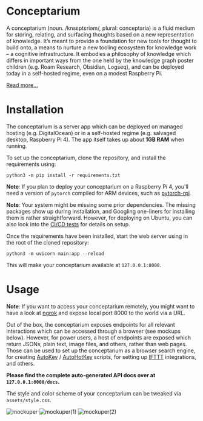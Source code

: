 # Conceptarium
A conceptarium (noun. /knsɛptɛriəm/, plural: conceptaria) is a fluid medium for storing, relating, and surfacing thoughts based on a new representation of knowledge. It’s meant to provide a foundation for new tools for thought to build onto, a means to nurture a new tooling ecosystem for knowledge work – a cognitive infrastructure. It embodies a philosophy of knowledge which differs in important ways from the one held by the knowledge graph poster children (e.g. Roam Research, Obsidian, Logseq), and can be deployed today in a self-hosted regime, even on a modest Raspberry Pi.

[Read more...](https://psionica.org/tools/conceptarium/)

# Installation
The conceptarium is a server app which can be deployed on managed hosting (e.g. DigitalOcean) or in a self-hosted regime (e.g. salvaged desktop, Raspberry Pi 4). The app itself takes up about **1GB RAM** when running.

To set up the conceptarium, clone the repository, and install the requirements using:

```
python3 -m pip install -r requirements.txt
```
**Note**: If you plan to deploy your conceptarium on a Raspberry Pi 4, you'll need a version of `pytorch` compiled for ARM devices, such as [pytorch-rpi](https://github.com/ljk53/pytorch-rpi/blob/master/torch-1.9.0a0%2Bgitd69c22d-cp39-cp39-linux_aarch64.whl).

**Note**: Your system might be missing some prior dependencies. The missing packages show up during installation, and Googling one-liners for installing them is rather straightforward. However, for deploying on Ubuntu, you can also look into the [CI/CD tests](https://github.com/Psionica/conceptarium/blob/main/.github/workflows/pytest.yml) for details on setup.

Once the requirements have been installed, start the web server using in the root of the cloned repository:
```
python3 -m uvicorn main:app --reload
```

This will make your conceptarium available at `127.0.0.1:8000`. 

# Usage

**Note**: If you want to access your conceptarium remotely, you might want to have a look at [ngrok](https://ngrok.com/) and expose local port 8000 to the world via a URL.

Out of the box, the conceptarium exposes endpoints for all relevant interactions which can be accessed through a browser (see mockups below). However, for power users, a host of endpoints are exposed which return JSONs, plain text, image files, and others, rather than web pages. Those can be used to set up the conceptarium as a browser search engine, for creating [AutoKey](https://github.com/autokey/autokey) / [AutoHotKey](https://www.autohotkey.com/) scripts, for setting up [IFTTT](https://ifttt.com/) integrations, and others.

**Please find the complete auto-generated API docs over at `127.0.0.1:8000/docs`.**

The style and color scheme of your conceptarium can be tweaked via `assets/style.css`.

![mockuper](https://user-images.githubusercontent.com/20104026/133883441-0faae359-9335-46bf-b10c-27ebb8c274b3.png)
![mockuper(1)](https://user-images.githubusercontent.com/20104026/133883445-b26de5d2-cd71-4a7f-8c0d-99ae25da2865.png)
![mockuper(2)](https://user-images.githubusercontent.com/20104026/133883515-37e7853f-171e-4760-bf03-a2fc557dc364.png)
